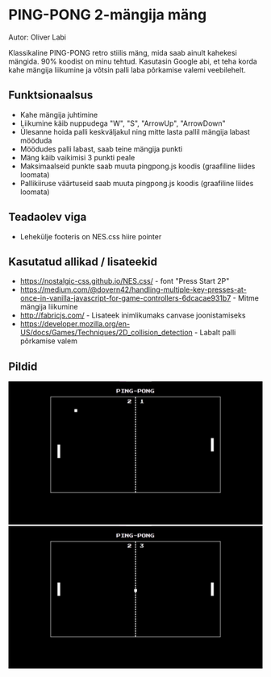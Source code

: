 # PING-PONG 2-mängija mäng

Autor: Oliver Labi

Klassikaline PING-PONG retro stiilis mäng, mida saab ainult kahekesi mängida. 90% koodist on minu tehtud. Kasutasin Google abi, et teha korda kahe mängija liikumine ja võtsin palli laba põrkamise valemi veebilehelt.

## Funktsionaalsus

* Kahe mängija juhtimine
* Liikumine käib nuppudega "W", "S", "ArrowUp", "ArrowDown"
* Ülesanne hoida palli keskväljakul ning mitte lasta pallil mängija labast mööduda
* Möödudes palli labast, saab teine mängija punkti
* Mäng käib vaikimisi 3 punkti peale
* Maksimaalseid punkte saab muuta pingpong.js koodis (graafiline liides loomata)
* Pallikiiruse väärtuseid saab muuta pingpong.js koodis (graafiline liides loomata)

## Teadaolev viga

* Lehekülje footeris on NES.css hiire pointer

## Kasutatud allikad / lisateekid

* https://nostalgic-css.github.io/NES.css/ - font "Press Start 2P"
* https://medium.com/@dovern42/handling-multiple-key-presses-at-once-in-vanilla-javascript-for-game-controllers-6dcacae931b7 - Mitme mängija liikumine
* http://fabricjs.com/ - Lisateek inimlikumaks canvase joonistamiseks
* https://developer.mozilla.org/en-US/docs/Games/Techniques/2D_collision_detection - Labalt palli põrkamise valem

## Pildid

![Mäng](pictures/game.jpg)
![Mängu lõpp](pictures/game_end.jpg)

